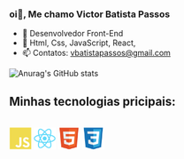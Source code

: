 ### oi👋, Me chamo Victor Batista Passos

- 🔭 Desenvolvedor Front-End
- 🌱 Html, Css, JavaScript, React,
- 📫 Contatos: vbatistapassos@gmail.com

![Anurag's GitHub stats](https://github-readme-stats.vercel.app/api?username=victorBP02&theme=dark&show_icons=true)

## Minhas tecnologias pricipais:
<div style="display: inline_block"><br>
<img align="center" alt="victor-js" heigth="30" width="40" src="https://raw.githubusercontent.com/devicons/devicon/master/icons/javascript/javascript-plain.svg">
<img align="center" alt="victor-react" heigth="30" width="40" src="https://raw.githubusercontent.com/devicons/devicon/master/icons/react/react-original.svg">
<img align="center" alt="victor-html" heigth="30" width="40" src="https://raw.githubusercontent.com/devicons/devicon/master/icons/html5/html5-original.svg">
<img align="center" alt="victor-css" heigth="30" width="40" src="https://raw.githubusercontent.com/devicons/devicon/master/icons/css3/css3-original.svg">
